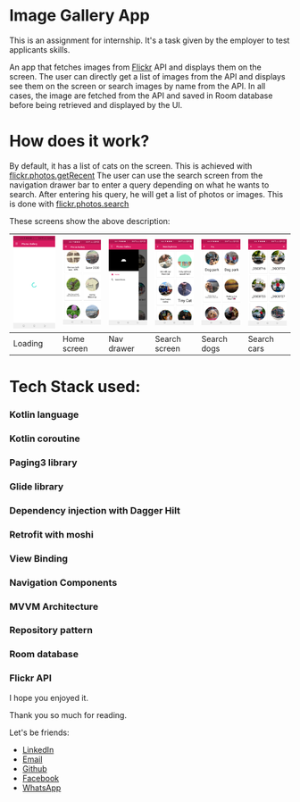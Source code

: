 Image Gallery App
===============

This is an assignment for internship. It's a task given by the employer to test applicants skills.

An app that fetches images from [Flickr](https://www.flickr.com/services/developer/api/) API and 
displays them on the screen. The user can directly get  a list of images from the API and displays see them on the screen or 
search images by name from the API. In all cases, the image are fetched from the API and saved in 
Room database before being retrieved and displayed by the UI.


How does it work?
================
By default, it has a list of cats on the screen. This is achieved with [flickr.photos.getRecent](https://www.flickr.com/services/api/explore/flickr.photos.getRecent)
The user can use the search screen from the navigation drawer bar to enter a query depending on what
he wants to search. After entering his query, he will get a list of photos or images. This is done 
with [flickr.photos.search](https://www.flickr.com/services/api/flickr.photos.search.html)

These screens show the above description:

<img src="screenshots/s1.png" width="150" /> | <img src="screenshots/s2.png" width="150" /> | <img src="screenshots/s3.png" width="150" /> | <img src="screenshots/s4.png" width="150" /> | <img src="screenshots/s5.png" width="150"/> | <img src="screenshots/s6.png" width="150" />
------------|--------------|-------------|----------------|---------------|---------------
Loading     | Home screen  | Nav drawer  | Search screen  |  Search dogs  | Search cars

Tech Stack used:
===============
### Kotlin language
### Kotlin coroutine
### Paging3 library
### Glide library
### Dependency injection with Dagger Hilt
### Retrofit with moshi
### View Binding
### Navigation Components
### MVVM Architecture
### Repository pattern
### Room database
### Flickr API


I hope you enjoyed it.

Thank you so much for reading.

Let's be friends:
* [LinkedIn](https://www.linkedin.com/in/esp%C3%A9rant-gada-b88469208/)
* [Email](mailto:esperantgada@gmail.com)
* [Github](https://github.com/esperantgada)
* [Facebook](https://web.facebook.com/gada.esperant/)
* [WhatsApp](https://wa.me/0022997756877)




